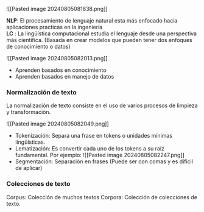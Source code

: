 
![[Pasted image 20240805081838.png]]

**NLP**: El procesamiento de lenguaje natural esta más enfocado hacia aplicaciones practicas en la ingeniería  
**LC** : La lingüística computacional estudia el lenguaje desde una perspectiva más científica. (Basada en crear modelos que pueden tener dos enfoques de conocimiento o datos)

![[Pasted image 20240805082013.png]]

* Aprenden basados en conocimiento
* Aprenden basados en manejo de datos

### Normalización de texto

La normalización de texto consiste en el uso de varios procesos de limpieza y transformación. 

![[Pasted image 20240805082049.png]]
* Tokenización: Separa una frase en tokens o unidades mínimas lingüísticas.
* Lematización: Es convertir cada uno de los tokens a su raíz fundamental. Por ejemplo:
	 ![[Pasted image 20240805082247.png]]
* Segmentación: Separación en frases (Puede ser con comas y es dificil de aplicar)

### Colecciones de texto

Corpus: Colección de muchos textos
Corpora: Colección de colecciones de texto.
